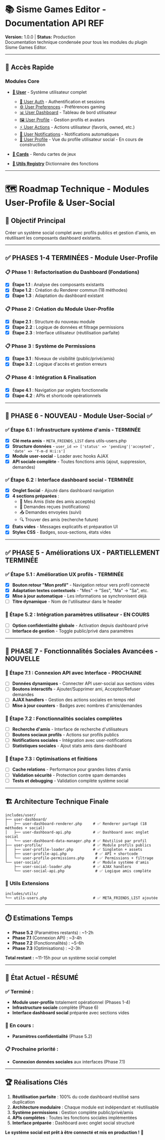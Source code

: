 # 📚 Sisme Games Editor - Documentation API REF

**Version:** 1.0.0 | **Status:** Production  
Documentation technique condensée pour tous les modules du plugin Sisme Games Editor.

---

## 🚀 Accès Rapide

### Modules Core
- **[👤 User]()** - Système utilisateur complet
  - [👤 User Auth]() - Authentification et sessions
  - [⚙️ User Preferences]() - Préférences gaming
  - [📊 User Dashboard]() - Tableau de bord utilisateur
  - [🖼️ User Profile]() - Gestion profils et avatars
  - [⚡ User Actions]() - Actions utilisateur (favoris, owned, etc.)
  - [🔔 User Notifications]() - Notifications automatiques
  - [👤 User Profile]() - Vue du profile utilisateur social - En cours de construction

- **[🎴 Cards]()** - Rendu cartes de jeux

- **[🔧 Utils Registry](utils-functions-registry-readme.md)** Dictionnaire des fonctions 

---

# 🗺️ Roadmap Technique - Modules User-Profile & User-Social

## 🎯 Objectif Principal
Créer un système social complet avec profils publics et gestion d'amis, en réutilisant les composants dashboard existants.

---

## ✅ **PHASES 1-4 TERMINÉES** - Module User-Profile

### 📋 Phase 1 : Refactorisation du Dashboard (Fondations)
- [x] **Étape 1.1** : Analyse des composants existants
- [x] **Étape 1.2** : Création du Renderer commun (18 méthodes)
- [x] **Étape 1.3** : Adaptation du dashboard existant

### 📋 Phase 2 : Création du Module User-Profile
- [x] **Étape 2.1** : Structure du nouveau module
- [x] **Étape 2.2** : Logique de données et filtrage permissions
- [x] **Étape 2.3** : Interface utilisateur (réutilisation parfaite)

### 📋 Phase 3 : Système de Permissions
- [x] **Étape 3.1** : Niveaux de visibilité (public/privé/amis)
- [x] **Étape 3.2** : Logique d'accès et gestion erreurs

### 📋 Phase 4 : Intégration & Finalisation
- [x] **Étape 4.1** : Navigation par onglets fonctionnelle
- [x] **Étape 4.2** : APIs et shortcode opérationnels

---

## 🚀 **PHASE 6 - NOUVEAU** - Module User-Social ✅

### ✅ Étape 6.1 : Infrastructure système d'amis - **TERMINÉE**
- [x] **Clé meta amis** - `META_FRIENDS_LIST` dans utils-users.php
- [x] **Structure données** - `user_id => ['status' => 'pending'|'accepted', 'date' => 'Y-m-d H:i:s']`
- [x] **Module user-social** - Loader avec hooks AJAX
- [x] **API sociale complète** - Toutes fonctions amis (ajout, suppression, demandes)

### ✅ Étape 6.2 : Interface dashboard social - **TERMINÉE**
- [x] **Onglet Social** - Ajouté dans dashboard navigation
- [x] **4 sections préparées** :
  - 👥 Mes Amis (liste des amis acceptés)
  - 📩 Demandes reçues (notifications)
  - 📤 Demandes envoyées (suivi)
  - 🔍 Trouver des amis (recherche future)
- [x] **États vides** - Messages explicatifs et préparation UI
- [x] **Styles CSS** - Badges, sous-sections, états vides

---

## ✅ **PHASE 5** - Améliorations UX - **PARTIELLEMENT TERMINÉE**

### ✅ Étape 5.1 : Amélioration UX profils - **TERMINÉE**
- [x] **Bouton retour "Mon profil"** - Navigation retour vers profil connecté
- [x] **Adaptation textes contextuels** - "Mes" → "Ses", "Ma" → "Sa", etc.
- [x] **Mise à jour automatique** - Les informations se synchronisent déjà
- [ ] **Titre dynamique** - Nom de l'utilisateur dans le header

### 🔄 Étape 5.2 : Intégration paramètres utilisateur - **EN COURS**
- [ ] **Option confidentialité globale** - Activation depuis dashboard privé
- [ ] **Interface de gestion** - Toggle public/privé dans paramètres

---

## 🎯 **PHASE 7** - Fonctionnalités Sociales Avancées - **NOUVELLE**

### 🔄 Étape 7.1 : Connexion API avec Interface - **PROCHAINE**
- [ ] **Données dynamiques** - Connecter API user-social aux sections vides
- [ ] **Boutons interactifs** - Ajouter/Supprimer ami, Accepter/Refuser demandes
- [ ] **AJAX handlers** - Gestion des actions sociales en temps réel
- [ ] **Mise à jour counters** - Badges avec nombres d'amis/demandes

### 🔄 Étape 7.2 : Fonctionnalités sociales complètes
- [ ] **Recherche d'amis** - Interface de recherche d'utilisateurs
- [ ] **Boutons sociaux profils** - Actions sur profils publics
- [ ] **Notifications sociales** - Intégration avec user-notifications
- [ ] **Statistiques sociales** - Ajout stats amis dans dashboard

### 🔄 Étape 7.3 : Optimisations et finitions
- [ ] **Cache relations** - Performance pour grandes listes d'amis
- [ ] **Validation sécurité** - Protection contre spam demandes
- [ ] **Tests et debugging** - Validation complète système social

---

## 🏗️ **Architecture Technique Finale**

```
includes/user/
├── user-dashboard/
│   ├── user-dashboard-renderer.php     # ✅ Renderer partagé (18 méthodes + social)
│   ├── user-dashboard-api.php          # ✅ Dashboard avec onglet social
│   └── user-dashboard-data-manager.php # ✅ Réutilisé par profil
├── user-profile/                       # ✅ Module profils publics
│   ├── user-profile-loader.php         # ✅ Singleton + assets
│   ├── user-profile-api.php             # ✅ API + shortcode
│   └── user-profile-permissions.php     # ✅ Permissions + filtrage
└── user-social/                        # ✅ Module système d'amis
    ├── user-social-loader.php          # ✅ AJAX handlers
    └── user-social-api.php              # ✅ Logique amis complète
```

### 🔧 **Utils Extensions**
```
includes/utils/
└── utils-users.php                     # ✅ META_FRIENDS_LIST ajoutée
```

---

## ⏱️ **Estimations Temps**

- **Phase 5.2** (Paramètres restants) : ~1-2h
- **Phase 7.1** (Connexion API) : ~3-4h
- **Phase 7.2** (Fonctionnalités) : ~5-6h
- **Phase 7.3** (Optimisations) : ~2-3h

**Total restant :** ~11-15h pour un système social complet

---

## 🎯 **État Actuel - RÉSUMÉ**

### ✅ **Terminé** :
- **Module user-profile** totalement opérationnel (Phases 1-4)
- **Infrastructure sociale** complète (Phase 6)
- **Interface dashboard social** préparée avec sections vides

### 🔄 **En cours** :
- **Paramètres confidentialité** (Phase 5.2)

### 📋 **Prochaine priorité** :
- **Connexion données sociales** aux interfaces (Phase 7.1)

---

## 🏆 **Réalisations Clés**

1. **Réutilisation parfaite** : 100% du code dashboard réutilisé sans duplication
2. **Architecture modulaire** : Chaque module est indépendant et réutilisable  
3. **Système permissions** : Gestion complète public/privé/amis
4. **APIs complètes** : Toutes les fonctions sociales implémentées
5. **Interface préparée** : Dashboard avec onglet social structuré

**Le système social est prêt à être connecté et mis en production !** 🚀
